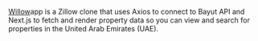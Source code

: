 [Willow](https://willow-five.vercel.app/)app is a Zillow clone that uses Axios to connect to Bayut API and Next.js to fetch and render property data so you can view and search for properties in the United Arab Emirates (UAE).

